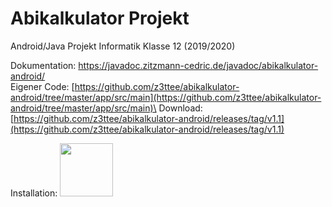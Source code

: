 # Abikalkulator Projekt
Android/Java Projekt Informatik Klasse 12 (2019/2020)

Dokumentation: <a href="https://javadoc.zitzmann-cedric.de/javadoc/abikalkulator-android/" target="_blank">https://javadoc.zitzmann-cedric.de/javadoc/abikalkulator-android/</a>\
Eigener Code: [https://github.com/z3ttee/abikalkulator-android/tree/master/app/src/main](https://github.com/z3ttee/abikalkulator-android/tree/master/app/src/main)\
Download: [https://github.com/z3ttee/abikalkulator-android/releases/tag/v1.1](https://github.com/z3ttee/abikalkulator-android/releases/tag/v1.1)

Installation:
<a href="https://play.google.com/store/apps/details?id=de.zitzmanncedric.abicalc" target="_blank"><img src="https://play.google.com/intl/en_us/badges/static/images/badges/en_badge_web_generic.png" height="85px"></a>
